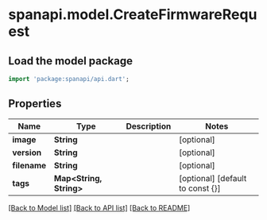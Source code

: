 # spanapi.model.CreateFirmwareRequest

## Load the model package
```dart
import 'package:spanapi/api.dart';
```

## Properties
Name | Type | Description | Notes
------------ | ------------- | ------------- | -------------
**image** | **String** |  | [optional] 
**version** | **String** |  | [optional] 
**filename** | **String** |  | [optional] 
**tags** | **Map<String, String>** |  | [optional] [default to const {}]

[[Back to Model list]](../README.md#documentation-for-models) [[Back to API list]](../README.md#documentation-for-api-endpoints) [[Back to README]](../README.md)


